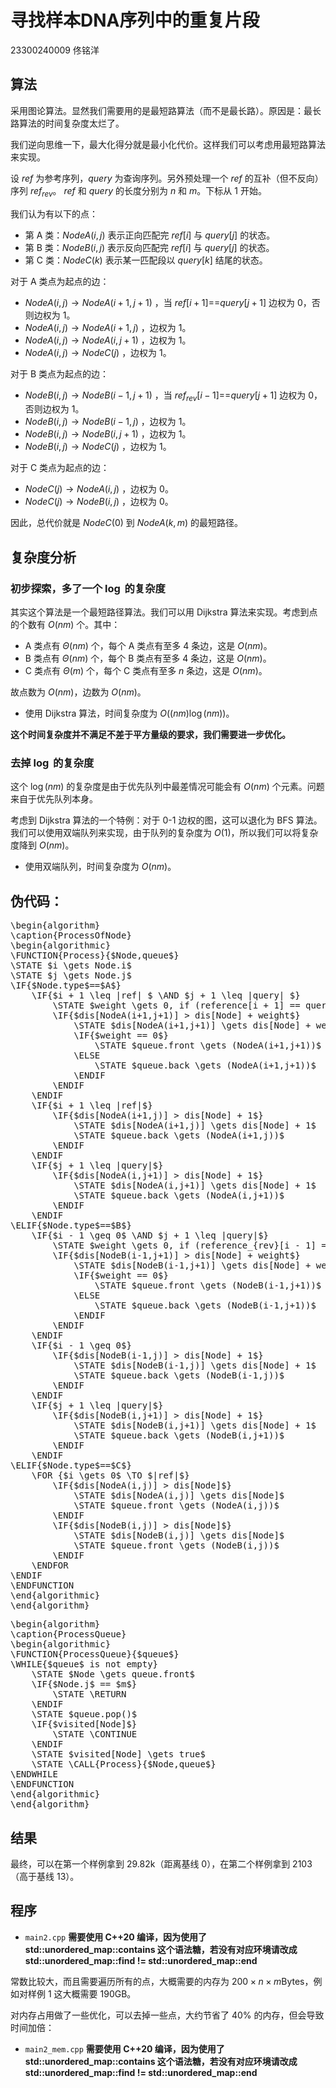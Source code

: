 <link rel="stylesheet" href="https://cdn.jsdelivr.net/npm/katex@0.16.11/dist/katex.min.css" integrity="sha384-nB0miv6/jRmo5UMMR1wu3Gz6NLsoTkbqJghGIsx//Rlm+ZU03BU6SQNC66uf4l5+" crossorigin="anonymous">
<script src="https://cdn.jsdelivr.net/npm/katex@0.16.11/dist/katex.min.js" integrity="sha384-7zkQWkzuo3B5mTepMUcHkMB5jZaolc2xDwL6VFqjFALcbeS9Ggm/Yr2r3Dy4lfFg" crossorigin="anonymous"></script>


# 寻找样本DNA序列中的重复片段

23300240009 佟铭洋

## 算法

采用图论算法。显然我们需要用的是最短路算法（而不是最长路）。原因是：最长路算法的时间复杂度太烂了。

我们逆向思维一下，最大化得分就是最小化代价。这样我们可以考虑用最短路算法来实现。

设 $ref$ 为参考序列，$query$ 为查询序列。另外预处理一个 $ref$ 的互补（但不反向）序列 $ref_{rev}$。
$ref$ 和 $query$ 的长度分别为 $n$ 和 $m$。下标从 1 开始。

我们认为有以下的点：

- 第 A 类：$NodeA(i,j)$ 表示正向匹配完 $ref[i]$ 与 $query[j]$ 的状态。 
- 第 B 类：$NodeB(i,j)$ 表示反向匹配完 $ref[i]$ 与 $query[j]$ 的状态。 
- 第 C 类：$NodeC(k)$ 表示某一匹配段以 $query[k]$ 结尾的状态。

对于 A 类点为起点的边：

- $NodeA(i,j) \to NodeA(i+1,j+1)$ ，当 $ref[i+1]$==$query[j+1]$ 边权为 0，否则边权为 1。
- $NodeA(i,j) \to NodeA(i+1,j)$ ，边权为 1。
- $NodeA(i,j) \to NodeA(i,j+1)$ ，边权为 1。
- $NodeA(i,j) \to NodeC(j)$ ，边权为 1。

对于 B 类点为起点的边：

- $NodeB(i,j) \to NodeB(i-1,j+1)$ ，当 $ref_{rev}[i-1]$==$query[j+1]$ 边权为 0，否则边权为 1。
- $NodeB(i,j) \to NodeB(i-1,j)$ ，边权为 1。
- $NodeB(i,j) \to NodeB(i,j+1)$ ，边权为 1。
- $NodeB(i,j) \to NodeC(j)$ ，边权为 1。

对于 C 类点为起点的边：

- $NodeC(j) \to NodeA(i,j)$ ，边权为 0。
- $NodeC(j) \to NodeB(i,j)$ ，边权为 0。

因此，总代价就是 $NodeC(0)$ 到 $NodeA(k,m)$ 的最短路径。

## 复杂度分析

### 初步探索，多了一个 $\log$ 的复杂度

其实这个算法是一个最短路径算法。我们可以用 Dijkstra 算法来实现。考虑到点的个数有 $O(nm)$ 个。其中：
- A 类点有 $\Theta(nm)$ 个，每个 A 类点有至多 $4$ 条边，这是 $O(nm)$。
- B 类点有 $\Theta(nm)$ 个，每个 B 类点有至多 $4$ 条边，这是 $O(nm)$。
- C 类点有 $\Theta(m)$ 个，每个 C 类点有至多 $n$ 条边，这是 $O(nm)$。

故点数为 $O(nm)$，边数为 $O(nm)$。
- 使用 Dijkstra 算法，时间复杂度为 $O((nm) \log(nm))$。

**这个时间复杂度并不满足不差于平方量级的要求，我们需要进一步优化。**

### 去掉 $\log$ 的复杂度

这个 $\log(nm)$ 的复杂度是由于优先队列中最差情况可能会有 $O(nm)$ 个元素。问题来自于优先队列本身。

考虑到 Dijkstra 算法的一个特例：对于 0-1 边权的图，这可以退化为 BFS 算法。我们可以使用双端队列来实现，由于队列的复杂度为 $O(1)$，所以我们可以将复杂度降到 $O(nm)$。
- 使用双端队列，时间复杂度为 $O(nm)$。

## 伪代码：
<!--According to the Node type-->
<pre class="pseudocode">
\begin{algorithm}
\caption{ProcessOfNode}
\begin{algorithmic}
\FUNCTION{Process}{$Node,queue$}
\STATE $i \gets Node.i$
\STATE $j \gets Node.j$
\IF{$Node.type$==$A$}
    \IF{$i + 1 \leq |ref| $ \AND $j + 1 \leq |query| $}
        \STATE $weight \gets 0, if (reference[i + 1] == query[j + 1]), else, 1$
        \IF{$dis[NodeA(i+1,j+1)] > dis[Node] + weight$}
            \STATE $dis[NodeA(i+1,j+1)] \gets dis[Node] + weight$
            \IF{$weight == 0$}
                \STATE $queue.front \gets (NodeA(i+1,j+1))$
            \ELSE
                \STATE $queue.back \gets (NodeA(i+1,j+1))$
            \ENDIF
        \ENDIF
    \ENDIF
    \IF{$i + 1 \leq |ref|$}
        \IF{$dis[NodeA(i+1,j)] > dis[Node] + 1$}
            \STATE $dis[NodeA(i+1,j)] \gets dis[Node] + 1$
            \STATE $queue.back \gets (NodeA(i+1,j))$
        \ENDIF
    \ENDIF
    \IF{$j + 1 \leq |query|$}
        \IF{$dis[NodeA(i,j+1)] > dis[Node] + 1$}
            \STATE $dis[NodeA(i,j+1)] \gets dis[Node] + 1$
            \STATE $queue.back \gets (NodeA(i,j+1))$
        \ENDIF
    \ENDIF
\ELIF{$Node.type$==$B$}
    \IF{$i - 1 \geq 0$ \AND $j + 1 \leq |query|$}
        \STATE $weight \gets 0, if (reference_{rev}[i - 1] == query[j + 1]), else, 1$
        \IF{$dis[NodeB(i-1,j+1)] > dis[Node] + weight$}
            \STATE $dis[NodeB(i-1,j+1)] \gets dis[Node] + weight$
            \IF{$weight == 0$}
                \STATE $queue.front \gets (NodeB(i-1,j+1))$
            \ELSE
                \STATE $queue.back \gets (NodeB(i-1,j+1))$
            \ENDIF
        \ENDIF
    \ENDIF
    \IF{$i - 1 \geq 0$}
        \IF{$dis[NodeB(i-1,j)] > dis[Node] + 1$}
            \STATE $dis[NodeB(i-1,j)] \gets dis[Node] + 1$
            \STATE $queue.back \gets (NodeB(i-1,j))$
        \ENDIF
    \ENDIF
    \IF{$j + 1 \leq |query|$}
        \IF{$dis[NodeB(i,j+1)] > dis[Node] + 1$}
            \STATE $dis[NodeB(i,j+1)] \gets dis[Node] + 1$
            \STATE $queue.back \gets (NodeB(i,j+1))$
        \ENDIF
    \ENDIF
\ELIF{$Node.type$==$C$}
    \FOR {$i \gets 0$ \TO $|ref|$}
        \IF{$dis[NodeA(i,j)] > dis[Node]$}
            \STATE $dis[NodeA(i,j)] \gets dis[Node]$
            \STATE $queue.front \gets (NodeA(i,j))$
        \ENDIF
        \IF{$dis[NodeB(i,j)] > dis[Node]$}
            \STATE $dis[NodeB(i,j)] \gets dis[Node]$
            \STATE $queue.front \gets (NodeB(i,j))$
        \ENDIF
    \ENDFOR
\ENDIF
\ENDFUNCTION
\end{algorithmic}
\end{algorithm}
</pre>

<pre class="pseudocode">
\begin{algorithm}
\caption{ProcessQueue}
\begin{algorithmic}
\FUNCTION{ProcessQueue}{$queue$}
\WHILE{$queue$ is not empty}
    \STATE $Node \gets queue.front$
    \IF{$Node.j$ == $m$}
        \STATE \RETURN
    \ENDIF
    \STATE $queue.pop()$
    \IF{$visited[Node]$}
        \STATE \CONTINUE
    \ENDIF
    \STATE $visited[Node] \gets true$
    \STATE \CALL{Process}{$Node,queue$}
\ENDWHILE
\ENDFUNCTION
\end{algorithmic}
\end{algorithm}
</pre>

## 结果

最终，可以在第一个样例拿到 29.82k（距离基线 0），在第二个样例拿到 2103（高于基线 13）。

## 程序

- `main2.cpp` **需要使用 C++20 编译，因为使用了 std::unordered_map::contains 这个语法糖，若没有对应环境请改成std::unordered_map::find != std::unordered_map::end**

常数比较大，而且需要遍历所有的点，大概需要的内存为 $200\times n\times m\text{Bytes}$，例如对样例 1 这大概需要 190GB。

对内存占用做了一些优化，可以去掉一些点，大约节省了 $40\%$ 的内存，但会导致时间加倍：

- `main2_mem.cpp` **需要使用 C++20 编译，因为使用了 std::unordered_map::contains 这个语法糖，若没有对应环境请改成std::unordered_map::find != std::unordered_map::end**


<script src="https://cdn.jsdelivr.net/npm/katex@0.16.11/dist/contrib/auto-render.min.js" integrity="sha384-43gviWU0YVjaDtb/GhzOouOXtZMP/7XUzwPTstBeZFe/+rCMvRwr4yROQP43s0Xk" crossorigin="anonymous" onload="renderMathInElement(document.body, {delimiters: [{left: '$$', right: '$$', display: true},{left: '$', right: '$', display: false},{left: '\\(', right: '\\)', display: false},{left: '\\[', right: '\\]', display: true}],throwOnError : false});"></script>

<link rel="stylesheet" href="https://cdn.jsdelivr.net/npm/pseudocode@latest/build/pseudocode.min.css">
<script src="https://cdn.jsdelivr.net/npm/pseudocode@latest/build/pseudocode.min.js" onload="pseudocode.renderClass('pseudocode')"></script>